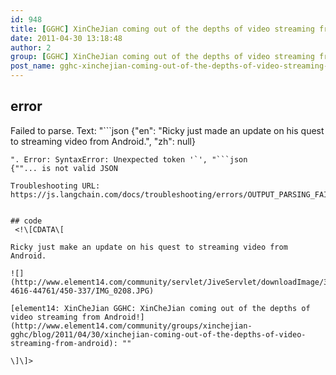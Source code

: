 ```yaml
---
id: 948
title: [GGHC] XinCheJian coming out of the depths of video streaming from Android!
date: 2011-04-30 13:18:48
author: 2
group: [GGHC] XinCheJian coming out of the depths of video streaming from Android!
post_name: gghc-xinchejian-coming-out-of-the-depths-of-video-streaming-from-android
---
```


## error
Failed to parse. Text: "```json
{"en": "Ricky just made an update on his quest to streaming video from Android.", "zh": null}
```
". Error: SyntaxError: Unexpected token '`', "```json
{""... is not valid JSON

Troubleshooting URL: https://js.langchain.com/docs/troubleshooting/errors/OUTPUT_PARSING_FAILURE/


## code
 <!\[CDATA\[

Ricky just make an update on his quest to streaming video from Android.

![](http://www.element14.com/community/servlet/JiveServlet/downloadImage/38-4616-44761/450-337/IMG_0208.JPG)

[element14: XinCheJian GGHC: XinCheJian coming out of the depths of video streaming from Android!](http://www.element14.com/community/groups/xinchejian-gghc/blog/2011/04/30/xinchejian-coming-out-of-the-depths-of-video-streaming-from-android): ""

\]\]> 
